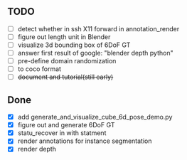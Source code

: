 ## TODO
 - [ ] detect whether in ssh X11 forward in annotation_render
 - [ ] figure out length unit in Blender
 - [ ] visualize 3d bounding box of 6DoF GT
 - [ ] answer first result of google: "blender depth python"
 - [ ] pre-define domain randomization
 - [ ] to coco format
 - [ ] ~~document and tutorial(still early)~~

## Done
 - [x] add generate_and_visualize_cube_6d_pose_demo.py
 - [x] figure out and generate 6DoF GT
 - [x] statu_recover in with statment
 - [x] render annotations for instance segmentation
 - [x] render depth
